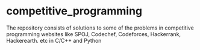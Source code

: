 # competitive_programming
The repository consists of solutions to some of the problems in competitive programming websites like SPOJ, Codechef, Codeforces, Hackerrank, Hackerearth. etc in C/C++ and Python
